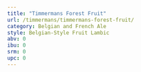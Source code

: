 ```yaml
---
title: "Timmermans Forest Fruit"
url: /timmermans/timmermans-forest-fruit/
category: Belgian and French Ale
style: Belgian-Style Fruit Lambic
abv: 0
ibu: 0
srm: 0
upc: 0
---
```


